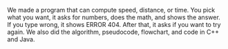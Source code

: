 We made a program that can compute speed, distance, or time. You pick what you want, it asks for numbers, does the math, and shows the answer. If you type wrong, it shows ERROR 404. After that, it asks if you want to try again. We also did the algorithm, pseudocode, flowchart, and code in C++ and Java.
